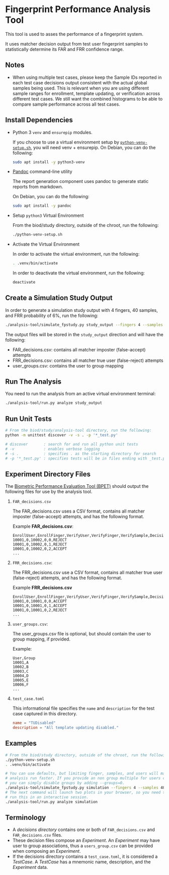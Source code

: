 <!-- Format this doc with `mdformat --compatibility --w BPET.md`. -->

# Fingerprint Performance Analysis Tool

This tool is used to asses the performance of a fingerprint system.

It uses matcher decision output from test user fingerprint samples to
statistically determine its FAR and FRR confidence range.

## Notes

*   When using multiple test cases, please keep the Sample IDs reported in each
    test case decisions output consistent with the actual global samples being
    used. This is relevant when you are using different sample ranges for
    enrollment, template updating, or verification across different test cases.
    We still want the combined histograms to be able to compare sample
    performance across all test cases.

## Install Dependencies

*   Python 3 `venv` and `ensurepip` modules.

    If you choose to use a virtual environment setup by
    [`python-venv-setup.sh`](../python-venv-setup.sh), you will need venv +
    ensurepip. On Debian, you can do the following:

    ```bash
    sudo apt install -y python3-venv
    ```

*   [Pandoc](https://pandoc.org/) command-line utility

    The report generation component uses pandoc to generate static reports from
    markdown.

    On Debian, you can do the following:

    ```bash
    sudo apt install -y pandoc
    ```

*   Setup `python3` Virtual Environment

    From the biod/study directory, outside of the chroot, run the following:

    ```bash
    ./python-venv-setup.sh
    ```

*   Activate the Virtual Environment

    In order to activate the virtual environment, run the following:

    ```bash
    . .venv/bin/activate
    ```

    In order to deactivate the virtual environment, run the following:

    ```bash
    deactivate
    ```

## Create a Simulation Study Output

In order to generate a simulation study output with 4 fingers, 40 samples, and
FRR probability of 6%, run the following:

```bash
./analysis-tool/simulate_fpstudy.py study_output --fingers 4 --samples 40 --frr_prob_percent 6
```

The output files will be stored in the `study_output` direction and will have
the following:

*   FAR_decisions.csv: contains all matcher imposter (false-accept) attempts
*   FRR_decisions.csv: contains all matcher true user (false-reject) attempts
*   user_groups.csv: contains the user to group mapping

## Run The Analysis

You need to run the analysis from an active virtual environment terminal:

```bash
./analysis-tool/run.py analyze study_output
```

## Run Unit Tests

```bash
# From the biod/study/analysis-tool directory, run the following:
python -m unittest discover -v -s . -p '*_test.py'

# discover       : search for and run all python unit tests
# -v             : enables verbose logging
# -s .           : specifies . as the starting directory for search
# -p '*_test.py' : specifies tests will be in files ending with _test.py
```

## Experiment Directory Files

The [Biometric Performance Evaluation Tool (BPET)](../BPET.md) should output the
following files for use by the analysis tool.

1.  `FAR_decisions.csv`

    The FAR_decisions.csv uses a CSV format, contains all matcher imposter
    (false-accept) attempts, and has the following format.

    Example **FAR_decisions.csv**:

    ```csv
    EnrollUser,EnrollFinger,VerifyUser,VerifyFinger,VerifySample,Decision
    10001,0,10002,0,0,REJECT
    10001,0,10002,0,1,REJECT
    10001,0,10002,0,2,ACCEPT
    ...
    ```

1.  `FRR_decisions.csv`:

    The FRR_decisions.csv use a CSV format, contains all matcher true user
    (false-reject) attempts, and has the following format.

    Example **FRR_decisions.csv**

    ```csv
    EnrollUser,EnrollFinger,VerifyUser,VerifyFinger,VerifySample,Decision
    10001,0,10001,0,0,ACCEPT
    10001,0,10001,0,1,ACCEPT
    10001,0,10001,0,2,REJECT
    ...
    ```

1.  `user_groups.csv`:

    The user_groups.csv file is optional, but should contain the user to group
    mapping, if provided.

    Example:

    ```csv
    User,Group
    10001,A
    10002,B
    10003,C
    10004,D
    10005,E
    10006,F
    ...
    ```

1.  `test_case.toml`

    This informational file specifies the `name` and `description` for the test
    case captured in this directory.

    ```toml
    name = "TUDisabled"
    description = "All template updating disabled."
    ```

## Examples

```bash
# From the biod/study directory, outside of the chroot, run the following:
./python-venv-setup.sh
. .venv/bin/activate

# You can use defaults, but limiting finger, samples, and users will make the
# analysis run faster. If you provide an non group multiple for users count,
# you can simply disable groups by adding --groups=0.
./analysis-tool/simulate_fpstudy.py simulation --fingers 4 --samples 40 --frr_prob_percent 6
# The next command will launch two plots in your browser, so you need to
# run this in an interactive session.
./analysis-tool/run.py analyze simulation
```

## Terminology

*   A *decisions directory* contains one or both of `FAR_decisions.csv` and
    `FAR_decisions.csv` files.
*   These decision files compose an *Experiment*. An *Experiment* may have user
    to group associations, thus a `users_group.csv` can be provided when
    composing an *Experiment*.
*   If the decisions directory contains a `test_case.toml`, it is considered a
    *TestCase*. A *TestCase* has a mnemonic name, description, and the
    *Experiment* data.
